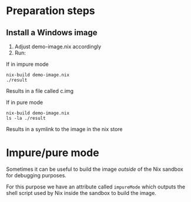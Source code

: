 # Preparation steps

## Install a Windows image

1. Adjust demo-image.nix accordingly
2. Run:

If in impure mode
```shell
nix-build demo-image.nix
./result
```
Results in a file called c.img

If in pure mode
```shell
nix-build demo-image.nix
ls -la ./result
```
Results in a symlink to the image in the nix store


# Impure/pure mode
Sometimes it can be useful to build the image _outside_ of the Nix sandbox for debugging purposes.

For this purpose we have an attribute called `impureMode` which outputs the shell script used by Nix inside the sandbox to build the image.
